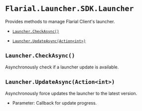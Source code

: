# `Flarial.Launcher.SDK.Launcher`

Provides methods to manage Flarial Client's launcher.

- [`Launcher.CheckAsync()`](#launchercheckasync)

- [`Launcher.UpdateAsync(Action<int>)`](#launcherupdateasyncactionint)

## `Launcher.CheckAsync()`

Asynchronously check if a launcher update is available. 

## `Launcher.UpdateAsync(Action<int>)`

Asynchronously force updates the launcher to the latest version.

- Parameter: Callback for update progress.